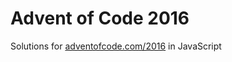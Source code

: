 # Advent of Code 2016
Solutions for [adventofcode.com/2016](http://adventofcode.com/2016) in JavaScript

